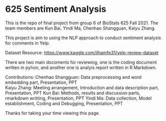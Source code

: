# 625 Sentiment Analysis
This is the repo of final project from group 6 of BioStats 625 Fall 2021. The team members are Kun Bai, Yindi Ma, Chenhao Shangguan, Kaiyu Zhang. 

This project is aim to using the NLP approach to conduct sentiment analysis for comments in Yelp. 

Dataset Resource: https://www.kaggle.com/ilhamfp31/yelp-review-dataset

There are two main docoments for reviewing, one is the coding document written in pyhon, and another one is analyis report written in R Markdown. 

Contributions:
Chenhao Shangguan: Data preprocessing and word embedding part, Presentation, PPT<br />
Kaiyu Zhang: Meeting arrangement, Introduction and data description part, Presentation, PPT
Kun Bai: Methods, results and discussion parts, rmarkdown writting, Presentation, PPT
Yindi Ma: Data collection, Model establishment, Coding and Debugging, Presentation, PPT

Thanks for taking your time viewing this page.

